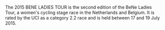 The 2015 BENE LADIES TOUR is the second edition of the BeNe Ladies Tour, a women's cycling stage race in the Netherlands and Belgium. It is rated by the UCI as a category 2.2 race and is held between 17 and 19 July 2015.

